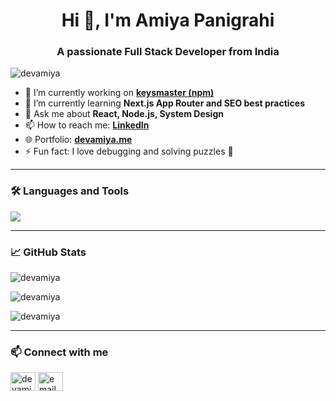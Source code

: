 <h1 align="center">Hi 👋, I'm Amiya Panigrahi</h1>
<h3 align="center">A passionate Full Stack Developer from India</h3>

<p align="left"> <img src="https://komarev.com/ghpvc/?username=devamiya&label=Profile%20views&color=0e75b6&style=flat" alt="devamiya" /> </p>

- 🔭 I’m currently working on **[keysmaster (npm)](https://github.com/devamiya/keysmaster)**  
- 🌱 I’m currently learning **Next.js App Router and SEO best practices**  
- 💬 Ask me about **React, Node.js, System Design**  
- 📫 How to reach me: **[LinkedIn](https://linkedin.com/in/devamiya)**  
- 🌐 Portfolio: **[devamiya.me](https://devamiya.me)**  
- ⚡ Fun fact: I love debugging and solving puzzles 🧩

---

### 🛠️ Languages and Tools

<p align="left">
  <img src="https://skillicons.dev/icons?i=js,ts,react,nextjs,nodejs,express,java,spring,html,css,tailwind,chakra,git,github,vscode" />
</p>

---

### 📈 GitHub Stats

<p align="left">
  <img src="https://github-readme-stats.vercel.app/api?username=devamiya&show_icons=true&locale=en" alt="devamiya" />
</p>

<p align="left">
  <img src="https://github-readme-streak-stats.herokuapp.com/?user=devamiya" alt="devamiya" />
</p>

<p align="left">
  <img src="https://github-readme-stats.vercel.app/api/top-langs?username=devamiya&show_icons=true&locale=en&layout=compact" alt="devamiya" />
</p>

---

### 📫 Connect with me

<p align="left">
  <a href="https://linkedin.com/in/amiyapanigrahi" target="blank"><img align="center" src="https://cdn.jsdelivr.net/npm/simple-icons@v3/icons/linkedin.svg" alt="devamiya" height="30" width="40" /></a>
  <a href="mailto:yourmail@example.com" target="blank"><img align="center" src="https://cdn.jsdelivr.net/npm/simple-icons@v3/icons/gmail.svg" alt="email" height="30" width="40" /></a>
</p>
